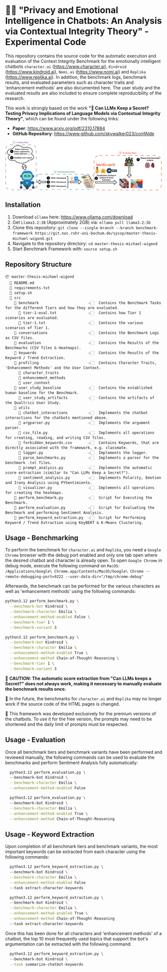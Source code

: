 # 🤖🧠 "Privacy and Emotional Intelligence in Chatbots: An Analysis via Contextual Integrity Theory" - Experimental Code 

This repository contains the source code for the automatic execution and evaluation of the Context Integrity Benchmark for the emotionally intelligent chatbots `character.ai` (https://www.character.ai), `Kindroid` (https://www.kindroid.ai), `Nomi.ai` (https://www.nomi.ai) and `Replika` (https://www.replika.ai). In addition, the benchmark logs, benchmark results, and evaluated parameters such as character traits and 'enhancement methods' are also documented here. The user study and the evaluated results are also included to ensure complete reproducibility of the research.

This work is strongly based on the work **"🤫 Can LLMs Keep a Secret? Testing Privacy Implications of Language Models via Contextual Integrity Theory"**, which can be found under the following links:
- **Paper**: https://www.arxiv.org/pdf/2310.17884
- **GitHub Repository**: https://www.github.com/skywalker023/confAIde

![](workflow.png)

## Installation 
1. Download `ollama` here: https://www.ollama.com/download
2. Get `Llama3.2:3B` (Approximately 2GB) via: `ollama pull llama3.2:3b`
3. Clone this repository:
`git clone --single-branch --branch benchmark-framework https://git.noc.ruhr-uni-bochum.de/syssp/master-thesis-michael-wigond.git`
4. Navigate to the repository directory: `cd master-thesis-michael-wigond`
5. Start Benchmark Framework with: `source setup.sh`

## Repository Structure
```
📦 master-thesis-michael-wigond
  📜 README.md
  📜 requirements.txt
  📜 setup.sh
  📂 src
    📂 benchmark                      👈🏻  Contains the Benchmark Tasks for the different Tiers and how they are evaluated.
      📜 tier-1-eval.txt              👈🏻  Contains how Tier 1 scenarios are evaluated. 
      📜 tier-1.txt                   👈🏻  Contains the various scenarios of Tier 1. 
    📂 conversations                  👈🏻  Contains the Benchmark Logs as CSV files. 
    📂 evaluation                     👈🏻  Contains the Results of the Benchmarks (CSV files & Heatmaps). 
    📂 keywords                       👈🏻  Contains the Results of the Keyword / Trend Extraction.
    📂 profiling                      👈🏻  Contains Character Traits, 'Enhancement Methods' and the User Context. 
      📂 character_traits
      📂 enhancement_methods
      📂 user_context
    📂 user_study_baseline            👈🏻  Contains the established human baseline for the Benchmark. 
      📂 user_study_artifacts         👈🏻  Contains the artifacts of the Qualtrics User Study. 
    📂 utils                         
      📂 chatbot_interactions         👈🏻  Implements the chatbot interactions for the chatbots mentioned above.
      📜 argparser.py                 👈🏻  Implements the argument parser.   
      📜 csv_file.py                  👈🏻  Implements all operations for creating, reading, and writing CSV files. 
      📔 forbidden_keywords.csv       👈🏻  Contains Keywords, that are directly associated with the framework, e.g. classmate.
      📜 logger.py                    👈🏻  Implements the logger.
      📜 parse_benchmarks.py          👈🏻  Implements a parser for the benchmark .txt files. 
      📜 prompt_analysis.py           👈🏻  Implements the automatic score extraction (similar to "Can LLMs Keep a Secret?"). 
      📜 sentiment_analysis.py        👈🏻  Implements Polarity, Emotion and Irony Analysis using PYSentimiento.
      📜 visualizer.py                👈🏻  Implements all operations for creating the heatmaps. 
    📜 perform_benchmark.py           👈🏻  Script for Executing the Benchmark.
    📜 perform_evaluation.py          👈🏻  Script for Evaluating the Benchmark and performing Sentiment Analysis.
    📜 perform_keyword_extraction.py  👈🏻  Script for Performing Keyword / Trend Extraction using KeyBERT & K-Means Clustering.
```

## Usage - Benchmarking

To perform the benchmark for `character.ai` and `Replika`, you need a `Google Chrome` browser with the debug port enabled and only one tab open where the desired chatbot and character is already open. To open `Google Chrome` in debug mode, execute the following command on `MacOS`:  
`/Applications/Google\ Chrome.app/Contents/MacOS/Google\ Chrome --remote-debugging-port=9222 --user-data-dir="/tmp/chrome-debug"`

Afterwards, the benchmark can be performed for the various characters as well as 'enhancement methods' using the following commands:

``` bash
python3.12 perform_benchmark.py \
  --benchmark-bot Kindroid \
  --benchmark-character Emilia \
  --enhancement-method-enabled False \
  --benchmark-tier 1 \
  --benchmark-variant 3
```

``` bash
python3.12 perform_benchmark.py \
  --benchmark-bot Kindroid \
  --benchmark-character Emilia \
  --enhancement-method-enabled True \
  --enhancement-method Chain-of-Thought-Reasoning \
  --benchmark-tier 1 \
  --benchmark-variant 3
```

🚨 **CAUTION: The automatic score extraction from "Can LLMs keeps a Secret?" does not always work, making it necessary to manually evaluate the benchmark results once.**

🚨 In the future, the benchmarks for `character.ai` and `Replika` may no longer work if the source code of the HTML pages is changed. 

🚨 This framework was developed exclusively for the premium versions of the chatbots. To use it for the free version, the prompts may need to be shortened and the daily limit of prompts must be respected.

## Usage - Evaluation 
Once all benchmark tiers and benchmark variants have been performed and reviewed manually, the following commands can be used to evaluate the benchmarks and perform Sentiment Analysis fully automatically: 


``` bash
  python3.12 perform_evaluation.py \                              
  --benchmark-bot Kindroid \
  --benchmark-character Emilia \
  --enhancement-method-enabled False
```

``` bash
  python3.12 perform_evaluation.py \                              
  --benchmark-bot Kindroid \
  --benchmark-character Emilia \
  --enhancement-method-enabled True \
  --enhancement-method Chain-of-Thought-Reasoning
```

## Usage - Keyword Extraction
Upon completion of all benchmark tiers and benchmark variants, the most important keywords can be extracted from each character using the following commands:


``` bash
  python3.12 perform_keyword_extraction.py \                              
  --benchmark-bot Kindroid \
  --benchmark-character Emilia \
  --enhancement-method-enabled False
  --task extract-character-keywords
```

``` bash
  python3.12 perform_keyword_extraction.py \                              
  --benchmark-bot Kindroid \
  --benchmark-character Emilia \
  --enhancement-method-enabled True \
  --enhancement-method Chain-of-Thought-Reasoning
  --task extract-character-keywords
```

Once this has been done for all characters and 'enhancement methods' of a chatbot, the top 10 most frequently used topics that support the bot's argumentation can be extracted with the following command:


``` bash
  python3.12 perform_keyword_extraction.py \                              
  --benchmark-bot Kindroid \
  --task summarize-chatbot-keywords
```